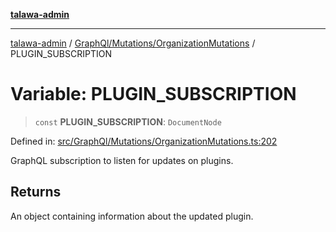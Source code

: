 [**talawa-admin**](../../../../README.md)

***

[talawa-admin](../../../../modules.md) / [GraphQl/Mutations/OrganizationMutations](../README.md) / PLUGIN\_SUBSCRIPTION

# Variable: PLUGIN\_SUBSCRIPTION

> `const` **PLUGIN\_SUBSCRIPTION**: `DocumentNode`

Defined in: [src/GraphQl/Mutations/OrganizationMutations.ts:202](https://github.com/bint-Eve/talawa-admin/blob/16ddeb98e6868a55bca282e700a8f4212d222c01/src/GraphQl/Mutations/OrganizationMutations.ts#L202)

GraphQL subscription to listen for updates on plugins.

## Returns

An object containing information about the updated plugin.
